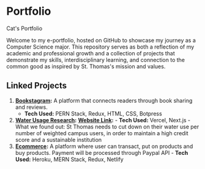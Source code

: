 # Portfolio
Cat's Portfolio

Welcome to my e-portfolio, hosted on GitHub to showcase my journey as a Computer Science major. This repository serves as both a reflection of my academic and professional growth and a collection of projects that demonstrate my skills, interdisciplinary learning, and connection to the common good as inspired by St. Thomas's mission and values.  

## Linked Projects
1. **[Bookstagram](https://github.com/huyn3195/Booknotes):**
    A platform that connects readers through book sharing and reviews.  
   - **Tech Used:** PERN Stack, Redux, HTML, CSS, Botpress
2. **[Water Usage Research](https://github.com/huyn3195/research-water):**
       **[Website Link](https://projectdasc.vercel.app/):**
       - **Tech Used:** Vercel, Next.js
       - What we found out: St Thomas needs to cut down on their water use per number of weighted campus users, in order to maintain a high credit score and a sustainable institution
3. **[Ecommerce](https://github.com/huyn3195/Ecommerce):**
      A platform where user can transact, put on products and buy products. Payment will be processed through Paypal API
       - **Tech Used:**  Heroku, MERN Stack, Redux, Netlify
   
   

